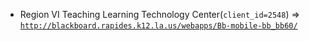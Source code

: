  - Region VI Teaching Learning Technology Center(`client_id=2548`) => [`http://blackboard.rapides.k12.la.us/webapps/Bb-mobile-bb_bb60/`](http://blackboard.rapides.k12.la.us/webapps/Bb-mobile-bb_bb60/)
